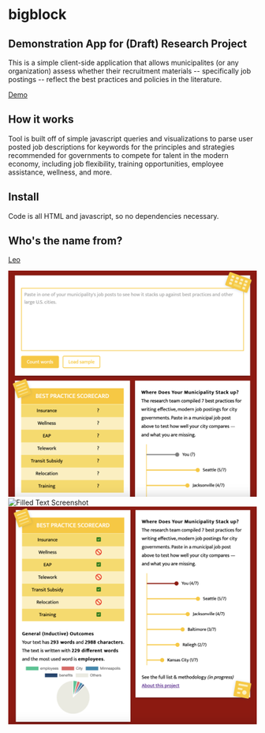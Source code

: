 # bigblock

## Demonstration App for (Draft) Research Project
This is a simple client-side application that allows municipalites (or any organization) assess whether their recruitment materials -- specifically job postings -- reflect the best practices and policies in the literature.


[Demo][1]

## How it works

Tool is built off of simple javascript queries and visualizations to parse user posted job descriptions for keywords for the principles and strategies recommended for governments to compete for talent in the modern economy, including job flexibility, training opportunities, employee assistance, wellness, and more. 

## Install

Code is all HTML and javascript, so no dependencies necessary.

## Who's the name from?
[Leo][2]

![Top Screenshot][image-1]
![Filled Text Screenshot][image-2]
![Bottom Charts Screenshot][image-3]


[1]:	https://abhinemani.com/bigblock/
[2]:	https://www.youtube.com/watch?v=Vm9HZq53rqU

[image-1]:	https://github.com/abhinemani/bigblock/blob/main/Screenshots/top.png?raw=true
[image-2]:	https://github.com/abhinemani/bigblock/blob/main/Screenshots/filled.png?raw=true
[image-3]:	https://github.com/abhinemani/bigblock/blob/main/Screenshots/bottom.png?raw=true